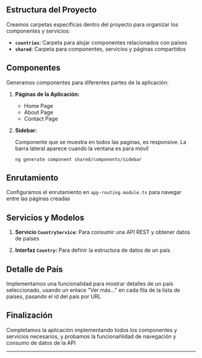 ## Estructura del Proyecto

Creamos carpetas específicas dentro del proyecto para organizar los componentes y servicios:

- **`countries`**: Carpeta para alojar componentes relacionados con países
- **`shared`**: Carpeta para componentes, servicios y páginas compartidos

## Componentes

Generamos componentes para diferentes partes de la aplicación:

1. **Páginas de la Aplicación:**

    - Home Page
    - About Page
    - Contact Page

2. **Sidebar:** 

    Componente que se muestra en todos las paginas, es responsive. La barra lateral aparece cuando la ventana es para móvil
    ```
    ng generate component shared/components/sidebar
    ```

## Enrutamiento

Configuramos el enrutamiento en `app-routing.module.ts` para navegar entre las páginas creadas

## Servicios y Modelos

1. **Servicio `CountryService`:** Para consumir una API REST y obtener datos de países

2. **Interfaz `Country`:** Para definir la estructura de datos de un país

## Detalle de País

Implementamos una funcionalidad para mostrar detalles de un país seleccionado, usando un enlace "Ver más..." en cada fila de la lista de países, pasando el id del país por URL

## Finalización

Completamos la aplicación implementando todos los componentes y servicios necesarios, y probamos la funcionañlidad de navegación y consumo de datos de la API

---